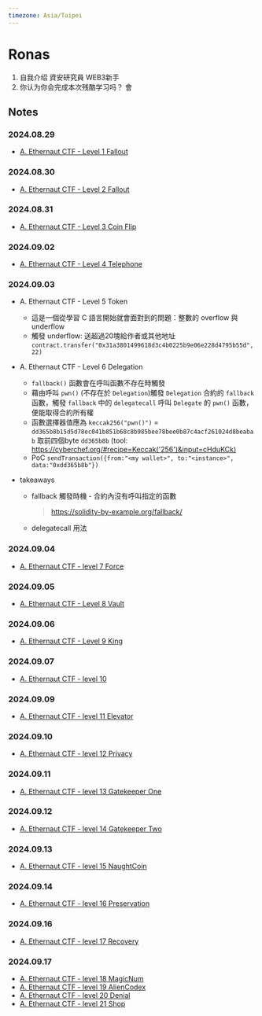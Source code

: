 ```yaml
---
timezone: Asia/Taipei
---
```


# Ronas

1. 自我介绍
資安研究員 WEB3新手
2. 你认为你会完成本次残酷学习吗？
會

## Notes

<!-- Content_START -->

### 2024.08.29

- [A. Ethernaut CTF - Level 1 Fallout](/Writeup/Ronas/Ethernaut%20CTF/level1.md)

### 2024.08.30

- [A. Ethernaut CTF - Level 2 Fallout](/Writeup/Ronas/Ethernaut%20CTF/level2.md)

### 2024.08.31

- [A. Ethernaut CTF - Level 3 Coin Flip](/Writeup/Ronas/Ethernaut%20CTF/level3.md)

### 2024.09.02

- [A. Ethernaut CTF - Level 4 Telephone](/Writeup/Ronas/Ethernaut%20CTF/level4.md)

### 2024.09.03

- A. Ethernaut CTF - Level 5 Token
    - 這是一個從學習 C 語言開始就會面對到的問題：整數的 overflow 與 underflow
    - 觸發 underflow: 送超過20塊給作者或其他地址 `contract.transfer("0x31a3801499618d3c4b0225b9e06e228d4795b55d", 22)`

- A. Ethernaut CTF - Level 6 Delegation
    - `fallback()` 函數會在呼叫函數不存在時觸發
    - 藉由呼叫 `pwn()` (不存在於 `Delegation`)觸發 `Delegation` 合約的 `fallback` 函數，觸發 `fallback` 中的 `delegatecall` 呼叫 `Delegate` 的 `pwn()` 函數，便能取得合約所有權
    - 函數選擇器值應為 `keccak256("pwn()")` = `dd365b8b15d5d78ec041b851b68c8b985bee78bee0b87c4acf261024d8beabab` 取前四個byte `dd365b8b` (tool: https://cyberchef.org/#recipe=Keccak('256')&input=cHduKCk)
    - PoC `sendTransaction({from:"<my wallet>", to:"<instance>", data:"0xdd365b8b"})`

- takeaways
    - fallback 觸發時機 - 合約內沒有呼叫指定的函數
        > https://solidity-by-example.org/fallback/
    - delegatecall 用法

### 2024.09.04

- [A. Ethernaut CTF - level 7 Force](/Writeup/Ronas/Ethernaut%20CTF/level7.md)

### 2024.09.05

- [A. Ethernaut CTF - Level 8 Vault](/Writeup/Ronas/Ethernaut%20CTF/level8.md)

### 2024.09.06

- [A. Ethernaut CTF - Level 9 King](/Writeup/Ronas/Ethernaut%20CTF/level9.md)

### 2024.09.07

- [A. Ethernaut CTF - level 10](/Writeup/Ronas/Ethernaut%20CTF/level10.md)

### 2024.09.09

- [A. Ethernaut CTF - level 11 Elevator](/Writeup/Ronas/Ethernaut%20CTF/level11.md)

### 2024.09.10

- [A. Ethernaut CTF - level 12 Privacy](/Writeup/Ronas/Ethernaut%20CTF/level12.md)

### 2024.09.11

- [A. Ethernaut CTF - level 13 Gatekeeper One](/Writeup/Ronas/Ethernaut%20CTF/level13.md)

### 2024.09.12

- [A. Ethernaut CTF - level 14 Gatekeeper Two](/Writeup/Ronas/Ethernaut%20CTF/level14.md)

### 2024.09.13

- [A. Ethernaut CTF - level 15 NaughtCoin](/Writeup/Ronas/Ethernaut%20CTF/level15.md)

### 2024.09.14

- [A. Ethernaut CTF - level 16 Preservation](/Writeup/Ronas/Ethernaut%20CTF/level16.md)

### 2024.09.16

- [A. Ethernaut CTF - level 17 Recovery](/Writeup/Ronas/Ethernaut%20CTF/level17.md)

### 2024.09.17

- [A. Ethernaut CTF - level 18 MagicNum](/Writeup/Ronas/Ethernaut%20CTF/level18.md)
- [A. Ethernaut CTF - level 19 AlienCodex](/Writeup/Ronas/Ethernaut%20CTF/level19.md)
- [A. Ethernaut CTF - level 20 Denial](/Writeup/Ronas/Ethernaut%20CTF/level20.md)
- [A. Ethernaut CTF - level 21 Shop](/Writeup/Ronas/Ethernaut%20CTF/level21.md)

<!-- Content_END -->
